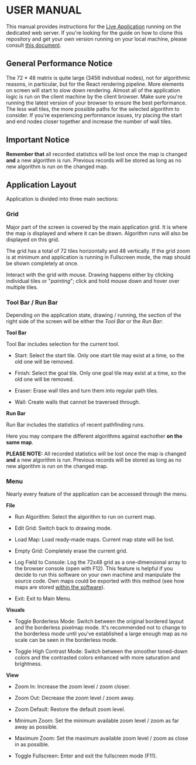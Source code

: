 # USER MANUAL

This manual provides instructions for the [Live Application](https://visualpathfinder.vercel.app/ "Visual Pathfinder") running on the dedicated web server. If you're looking for the guide on how to clone this repository and get your own version running on your local machine, please consult [this document](https://github.com/joonarafael/visualpathfinder/tree/main/documentation/installation_manual.md "Installation Manual").

## General Performance Notice

The 72 \* 48 matrix is quite large (3456 individual nodes), not for algorithmic reasons, in particular, but for the React rendering pipeline. More elements on screen will start to slow down rendering. Almost all of the application logic is run on the client machine by the client browser. Make sure you're running the latest version of your browser to ensure the best performance. The less wall tiles, the more possible paths for the selected algorithm to consider. If you're experiencing performance issues, try placing the start and end nodes closer together and increase the number of wall tiles.

## Important Notice

**Remember that** all recorded statistics will be lost once the map is changed **and** a new algorithm is run. Previous records will be stored as long as no new algorithm is run on the changed map.

## Application Layout

Application is divided into three main sections:

### Grid

Major part of the screen is covered by the main application grid. It is where the map is displayed and where it can be drawn. Algorithm runs will also be displayed on this grid.

The grid has a total of 72 tiles horizontally and 48 vertically. If the grid zoom is at minimum and application is running in Fullscreen mode, the map should be shown completely at once.

Interact with the grid with mouse. Drawing happens either by clicking individual tiles or "_painting_"; click and hold mouse down and hover over multiple tiles.

### Tool Bar / Run Bar

Depending on the application state, drawing / running, the section of the right side of the screen will be either the _Tool Bar_ or the _Run Bar_:

**Tool Bar**

Tool Bar includes selection for the current tool.

- Start: Select the start tile. Only one start tile may exist at a time, so the old one will be removed.

- Finish: Select the goal tile. Only one goal tile may exist at a time, so the old one will be removed.

- Eraser: Erase wall tiles and turn them into regular path tiles.

- Wall: Create walls that cannot be traversed through.

**Run Bar**

Run Bar includes the statistics of recent pathfinding runs.

Here you may compare the different algorithms against eachother **on the same map**.

**PLEASE NOTE:** All recorded statistics will be lost once the map is changed **and** a new algorithm is run. Previous records will be stored as long as no new algorithm is run on the changed map.

### Menu

Nearly every feature of the application can be accessed through the menu.

**File**

- Run Algorithm: Select the algorithm to run on current map.

- Edit Grid: Switch back to drawing mode.

- Load Map: Load ready-made maps. Current map state will be lost.

- Empty Grid: Completely erase the current grid.

- Log Field to Console: Log the 72x48 grid as a one-dimensional array to the browser console (open with F12). This feature is helpful if you decide to run this software on your own machine and manipulate the source code. Own maps could be exported with this method (see how maps are stored [within the software](https://github.com/joonarafael/visualpathfinder/tree/main/app/maps "Maps Folder")).

- Exit: Exit to Main Menu.

**Visuals**

- Toggle Borderless Mode: Switch between the original bordered layout and the borderless pixelmap mode. It's recommended not to change to the borderless mode until you've established a large enough map as no scale can be seen in the borderless mode.

- Toggle High Contrast Mode: Switch between the smoother toned-down colors and the contrasted colors enhanced with more saturation and brightness.

**View**

- Zoom In: Increase the zoom level / zoom closer.

- Zoom Out: Decrease the zoom level / zoom away.

- Zoom Default: Restore the default zoom level.

- Minimum Zoom: Set the minimum available zoom level / zoom as far away as possible.

- Maximum Zoom: Set the maximum available zoom level / zoom as close in as possible.

- Toggle Fullscreen: Enter and exit the fullscreen mode (F11).
